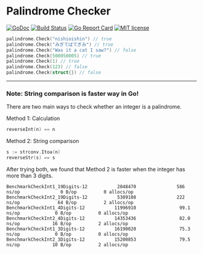 # Palindrome Checker

[![GoDoc](https://godoc.org/github.com/ebiiim/palindrome?status.svg)](https://godoc.org/github.com/ebiiim/palindrome)
[![Build Status](https://travis-ci.org/ebiiim/palindrome.svg?branch=master)](https://travis-ci.org/ebiiim/palindrome)
[![Go Report Card](https://goreportcard.com/badge/github.com/ebiiim/palindrome)](https://goreportcard.com/report/github.com/ebiiim/palindrome)
[![MIT license](https://img.shields.io/badge/License-MIT-blue.svg)](https://lbesson.mit-license.org)

```go
palindrome.Check("nishioishin") // true
palindrome.Check("みぎてばてぎみ") // true
palindrome.Check("Was it a cat I saw?") // false
palindrome.Check(500050005) // true
palindrome.Check(1) // true
palindrome.Check(123) // false
palindrome.Check(struct{}) // false
```

---

### Note: String comparison is faster way in Go!

There are two main ways to check whether an integer is a palindrome.

Method 1: Calculation

```go
reverseInt(n) == n
```

Method 2: String comparison

```go
s := strconv.Itoa(n)
reverseStr(s) == s
```

After trying both, we found that Method 2 is faster when the integer has more than 3 digits.

```text
BenchmarkCheckInt1_19Digits-12           2048470               586 ns/op               0 B/op          0 allocs/op
BenchmarkCheckInt2_19Digits-12           5389108               222 ns/op              64 B/op          2 allocs/op
BenchmarkCheckInt1_4Digits-12           11996910                99.1 ns/op             0 B/op          0 allocs/op
BenchmarkCheckInt2_4Digits-12           14353436                82.0 ns/op            16 B/op          2 allocs/op
BenchmarkCheckInt1_3Digits-12           16190020                75.3 ns/op             0 B/op          0 allocs/op
BenchmarkCheckInt2_3Digits-12           15200853                79.5 ns/op            10 B/op          2 allocs/op
```
